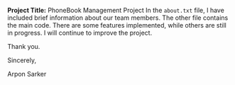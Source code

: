 **Project Title:** PhoneBook Management Project
In the `about.txt` file, I have included brief information about our team members. The other file contains the main code.
There are some features implemented, while others are still in progress. I will continue to improve the project.

Thank you.

Sincerely,

Arpon Sarker
